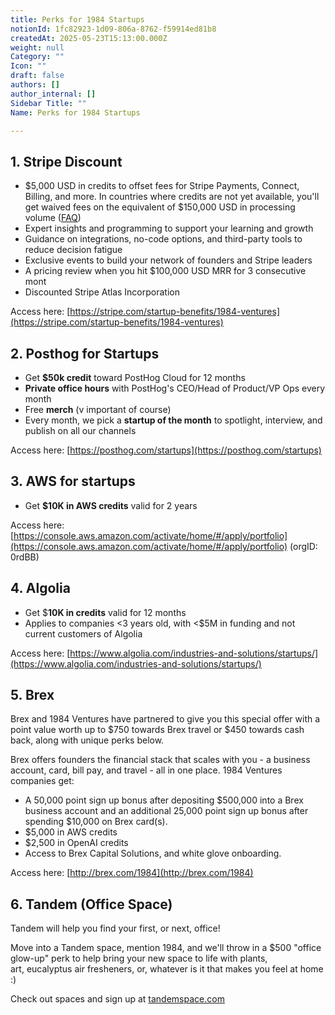 ```yaml
---
title: Perks for 1984 Startups
notionId: 1fc82923-1d09-806a-8762-f59914ed81b8
createdAt: 2025-05-23T15:13:00.000Z
weight: null
Category: ""
Icon: ""
draft: false
authors: []
author_internal: []
Sidebar Title: ""
Name: Perks for 1984 Startups

---
```



## 1. Stripe Discount 

- $5,000 USD in credits to offset fees for Stripe Payments, Connect, Billing, and more. In countries where credits are not yet available, you'll get waived fees on the equivalent of $150,000 USD in processing volume ([FAQ](https://support.stripe.com/questions/stripe-startups-program-faqs))
- Expert insights and programming to support your learning and growth
- Guidance on integrations, no-code options, and third-party tools to reduce decision fatigue
- Exclusive events to build your network of founders and Stripe leaders
- A pricing review when you hit $100,000 USD MRR for 3 consecutive mont
- Discounted Stripe Atlas Incorporation

Access here: [https://stripe.com/startup-benefits/1984-ventures](https://stripe.com/startup-benefits/1984-ventures)


## 2. Posthog for Startups

- Get **$50k credit** toward PostHog Cloud for 12 months
- **Private office hours** with PostHog's CEO/Head of Product/VP Ops every month
- Free **merch** (v important of course)
- Every month, we pick a **startup of the month** to spotlight, interview, and publish on all our channels

Access here: [https://posthog.com/startups](https://posthog.com/startups)


## 3. **AWS for startups**

- Get **$10K in AWS credits** valid for 2 years

Access here: [https://console.aws.amazon.com/activate/home/#/apply/portfolio](https://console.aws.amazon.com/activate/home/#/apply/portfolio) (orgID: 0rdBB)


## 4. Algolia

- Get $**10K in credits** valid for 12 months
- Applies to companies <3 years old, with <$5M in funding and not current customers of Algolia

Access here: [https://www.algolia.com/industries-and-solutions/startups/](https://www.algolia.com/industries-and-solutions/startups/) 


## 5. Brex


Brex and 1984 Ventures have partnered to give you this special offer with a point value worth up to $750 towards Brex travel or $450 towards cash back, along with unique perks below.


Brex offers founders the financial stack that scales with you - a business account, card, bill pay, and travel - all in one place. 1984 Ventures companies get: 

- A 50,000 point sign up bonus after depositing $500,000 into a Brex business account and an additional 25,000 point sign up bonus after spending $10,000 on Brex card(s).
- $5,000 in AWS credits
- $2,500 in OpenAI credits
- Access to Brex Capital Solutions, and white glove onboarding.

Access here: [http://brex.com/1984](http://brex.com/1984)


## 6. Tandem (Office Space)


Tandem will help you find your first, or next, office!


Move into a Tandem space, mention 1984, and we'll throw in a $500 "office glow-up" perk to help bring your new space to life with plants, art, eucalyptus air fresheners, or, whatever is it that makes you feel at home :)


Check out spaces and sign up at [tandemspace.com](http://tandemspace.com/)

